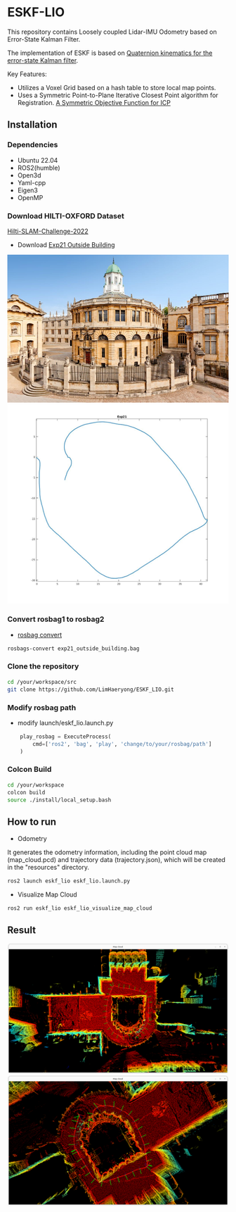 # ESKF-LIO

This repository contains Loosely coupled Lidar-IMU Odometry based on Error-State Kalman Filter.

The implementation of ESKF is based on [Quaternion kinematics for the error-state Kalman filter](https://arxiv.org/pdf/1711.02508.pdf).

Key Features:
- Utilizes a Voxel Grid based on a hash table to store local map points.
- Uses a Symmetric Point-to-Plane Iterative Closest Point algorithm for Registration. [A Symmetric Objective Function for ICP](https://gfx.cs.princeton.edu/pubs/Rusinkiewicz_2019_ASO/symm_icp.pdf)

## Installation

### Dependencies
- Ubuntu 22.04
- ROS2(humble)
- Open3d
- Yaml-cpp
- Eigen3
- OpenMP

### Download HILTI-OXFORD Dataset
[Hilti-SLAM-Challenge-2022](https://hilti-challenge.com/dataset-2022.html)

- Download [Exp21 Outside Building](https://storage.googleapis.com/hsc2022/exp21_outside_building.bag)

![](./resources/exp21_outside_building.jpg)
![](./resources/exp21.jpg)

### Convert rosbag1 to rosbag2

- [rosbag convert](https://ternaris.gitlab.io/rosbags/topics/convert.html)

```bash
rosbags-convert exp21_outside_building.bag
```

### Clone the repository
```bash
cd /your/workspace/src
git clone https://github.com/LimHaeryong/ESKF_LIO.git
```

### Modify rosbag path
- modify launch/eskf_lio.launch.py
```python
    play_rosbag = ExecuteProcess(
        cmd=['ros2', 'bag', 'play', 'change/to/your/rosbag/path']
    )
```

### Colcon Build
```bash
cd /your/workspace
colcon build
source ./install/local_setup.bash
```

## How to run   

- Odometry

It generates the odometry information, including the point cloud map (map_cloud.pcd) and trajectory data (trajectory.json), which will be created in the "resources" directory.
```bash
ros2 launch eskf_lio eskf_lio.launch.py 
```
- Visualize Map Cloud
```
ros2 run eskf_lio eskf_lio_visualize_map_cloud
```
## Result

![](./resources/result1.png)
![](./resources/result2.png)
